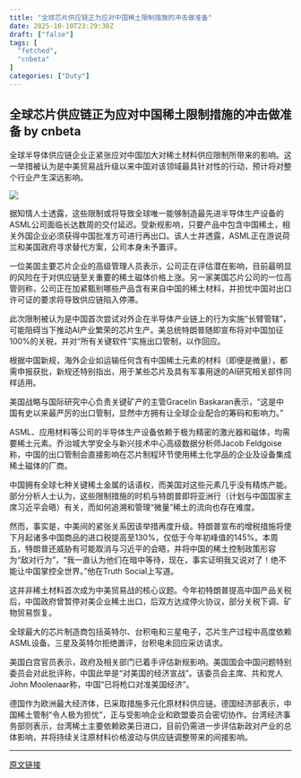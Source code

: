 ```yaml
---
title: "全球芯片供应链正为应对中国稀土限制措施的冲击做准备"
date: 2025-10-10T23:29:30Z
draft: ["false"]
tags: [
  "fetched",
  "cnbeta"
]
categories: ["Duty"]
---
```

全球芯片供应链正为应对中国稀土限制措施的冲击做准备 by cnbeta
------
<div style="margin-top:10px" class="content" id="artibody"><p>全球半导体供应链企业正紧张应对中国加大对稀土材料供应限制所带来的影响。这一举措被认为是中美贸易战升级以来中国对该领域最具针对性的行动，预计将对整个行业产生深远影响。</p><div class="article-global"></div><p><a href="https://static.cnbetacdn.com/article/2025/1003/f3dc7781c81b597.png" target="_blank"><img src="https://static.cnbetacdn.com/article/2025/1003/f3dc7781c81b597.png"></a></p><p>据知情人士透露，这些限制或将导致全球唯一能够制造最先进半导体生产设备的ASML公司面临长达数周的交付延迟。受新规影响，只要产品中包含中国稀土，相关外国企业必须获得中国批准方可进行再出口。该人士并透露，ASML正在游说荷兰和美国政府寻求替代方案，公司本身未予置评。</p><p>一位美国主要芯片企业的高级管理人员表示，公司正在评估潜在影响，目前最明显的风险在于对供应链至关重要的稀土磁体价格上涨。另一家美国芯片公司的一位高管则称，公司正在加紧甄别哪些产品含有来自中国的稀土材料，并担忧中国对出口许可证的要求将导致供应链陷入停滞。</p><p>此次限制被认为是中国首次尝试对外企在半导体产业链上的行为实施“长臂管辖”，可能阻碍当下推动AI产业繁荣的芯片生产。美总统特朗普随即宣布将对中国加征100%的关税，并对“所有关键软件”实施出口管制，以作回应。</p><p>根据中国新规，海外企业如运输任何含有中国稀土元素的材料（即便是微量），都需申报获批，新规还特别指出，用于某些芯片及具有军事用途的AI研究相关部件同样适用。</p><p>美国战略与国际研究中心负责关键矿产的主管Gracelin Baskaran表示，“这是中国有史以来最严厉的出口管制，显然中方拥有让全球企业配合的筹码和影响力。”</p><p>ASML、应用材料等公司的半导体生产设备依赖于极为精密的激光器和磁体，均需要稀土元素。乔治城大学安全与新兴技术中心高级数据分析师Jacob Feldgoise称，中国的出口管制会直接影响在芯片制程环节使用稀土化学品的企业及设备集成稀土磁体的厂商。</p><p>中国拥有全球七种关键稀土金属的话语权，而美国对这些元素几乎没有精炼产能。部分分析人士认为，这些限制措施的时机与特朗普即将亚洲行（计划与中国国家主席习近平会晤）有关，而如何追溯和管理“微量”稀土的流向也存在难度。</p><p>然而，事实是，中美间的紧张关系因该举措再度升级。特朗普宣布的增税措施将使下月起诸多中国商品的进口税提高至130%，仅低于今年初峰值的145%。本周五，特朗普还威胁有可能取消与习近平的会晤，并将中国的稀土控制政策形容为“敌对行为”，“我一直认为他们在暗中等待，现在，事实证明我又说对了！绝不能让中国掌控全世界。”他在Truth Social上写道。</p><p>这并非稀土材料首次成为中美贸易战的核心议题。今年初特朗普提高中国产品关税后，中国政府曾暂停对美企业稀土出口，后双方达成停火协议，部分关税下调、矿物贸易恢复。</p><p>全球最大的芯片制造商包括英特尔、台积电和三星电子，芯片生产过程中高度依赖ASML设备。三星及英特尔拒绝置评，台积电未回应采访请求。</p><p>美国白宫官员表示，政府及相关部门已着手评估新规影响。美国国会中国问题特别委员会对此批评称，中国此举是“对美国的经济宣战”。该委员会主席、共和党人John Moolenaar称，中国“已将枪口对准美国经济”。</p><p>德国作为欧洲最大经济体，已采取措施多元化原材料供应链。德国经济部表示，中国稀土管制“令人极为担忧”，正与受影响企业和欧盟委员会密切协作。台湾经济事务部则表示，台湾稀土主要依赖欧美日进口，目前仍需进一步评估新政对产业的总体影响，并将持续关注原材料价格波动与供应链调整带来的间接影响。</p></div>  
<hr>
<a href="https://m.cnbeta.com.tw/wap/view/1530152.htm",target="_blank" rel="noopener noreferrer">原文链接</a>
